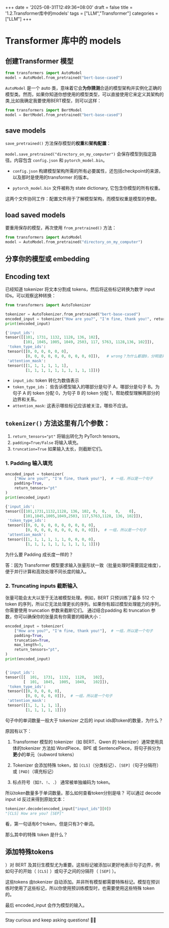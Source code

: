 +++
date = '2025-08-31T12:49:36+08:00'
draft = false
title = '1.2.Transformer库中的models'
tags = ["LLM","Transformer"]
categories = ["LLM"]
+++


# Transformer 库中的 models
## 创建Transformer 模型

~~~py
from transformers import AutoModel
model = AutoModel.from_pretrained("bert-base-cased")
~~~

`AutoModel` 是一个 auto 类，意味着它会**为你猜测**合适的模型架构并实例化正确的模型类。然而，如果你知道你想使用的模型类型，可以直接使用它来定义其架构的类,比如我确定我要使用BERT模型，则可以这样：

~~~py
from transformers import BertModel
model = BertModel.from_pretrained("bert-base-cased")
~~~

## save models

`save_pretrained()` 方法保存模型的**权重**和**架构配置**：

`model.save_pretrained("directory_on_my_computer")` 会保存模型到指定路径。内容包含 `config.json` 和 `pytorch_model.bin`。

- `config.json` 构建模型架构所需的所有必要属性，还包括checkpoint的来源，以及那时是使用的transformer 的版本。

- `pytorch_model.bin` 文件被称为 state dictionary, 它包含你模型的所有权重。

这两个文件协同工作：配置文件用于了解模型架构，而模型权重是模型的参数。


## load saved models

要重用保存的模型，再次使用 `from_pretrained()` 方法：

~~~py
from transformers import AutoModel
model = AutoModel.from_pretrained("directory_on_my_computer")
~~~


## 分享你的模型或 embedding
## Encoding text

已经知道 tokenizer 将文本分割成 tokens，然后将这些标记转换为数字 input IDs。可以观察这种转换：

~~~py
from transformers import AutoTokenizer

tokenizer = AutoTokenizer.from_pretrained("bert-base-cased")
encoded_input = tokenizer("How are you?", "I'm fine, thank you!", return_tensors="pt")
print(encoded_input)

{'input_ids': 
tensor([[101, 1731, 1132, 1128, 136, 102], 
        [101, 1045, 1005, 1049, 2503, 117, 5763, 1128,136, 102]]), 
 'token_type_ids': 
 tensor([[0, 0, 0, 0, 0, 0], 
         [0, 0, 0, 0, 0, 0, 0, 0, 0, 0]]),   # wrong？为什么都是0，分明是两个batch？
 'attention_mask': 
 tensor([[1, 1, 1, 1, 1, 1], 
         [1, 1, 1, 1, 1, 1, 1, 1, 1, 1]])}
~~~


- `input_ids`: token 转化为数值表示
- `token_type_ids`： 些告诉模型输入的哪部分是句子 A，哪部分是句子 B。为句子 A 的 token 分配 0，为句子 B 的 token 分配 1，帮助模型理解两部分的边界和关系。
- `attention_mask`: 这表示哪些标记应该被关注，哪些不应该。

## `tokenizer()` 方法这里有几个参数：

1. `return_tensors="pt"` 将输出转化为 PyTorch tensors。
2. `padding=True/False` 将输入填充。
3. `truncation=True` 如果输入太长，则截断它们。

### 1. Padding 输入填充

~~~py
encoded_input = tokenizer(
    ["How are you?", "I'm fine, thank you!"],  # 一组，所以是一个句子
    padding=True, 
    return_tensors="pt"
)
print(encoded_input)

{'input_ids': 
tensor([[101,1731,1132,1128, 136, 102, 0,  0,    0,    0],
        [101,1045,1005,1049,2503, 117,5763,1128, 136, 102]]), 
 'token_type_ids': 
 tensor([[0, 0, 0, 0, 0, 0, 0, 0, 0, 0],  
         [0, 0, 0, 0, 0, 0, 0, 0, 0, 0]]),  # 一组，所以是一个句子
 'attention_mask': 
 tensor([[1, 1, 1, 1, 1, 1, 0, 0, 0, 0],
         [1, 1, 1, 1, 1, 1, 1, 1, 1, 1]])}
~~~

为什么要 Padding 成长度一样的？

答：因为 Transformer 模型要求输入张量形状一致（批量处理时需要固定维度），便于并行计算和高效处理不同长度的输入。


### 2. Truncating inputs 截断输入

张量可能会太大以至于无法被模型处理。例如，BERT 只预训练了最多 512 个 token 的序列，所以它无法处理更长的序列。如果你有超过模型处理能力的序列，你需要使用 truncation 参数来截断它们。 通过结合padding 和 truncation 参数，你可以确保你的张量具有你需要的精确大小：

~~~py
encoded_input = tokenizer(
    ["How are you?", "I'm fine, thank you!"],  # 一组，所以是一个句子
    padding=True,
    truncation=True,
    max_length=5,
    return_tensors="pt",
)
print(encoded_input)


{'input_ids': 
tensor([[  101,  1731,  1132,  1128,   102],
        [  101,  1045,  1005,  1049,   102]]), 
 'token_type_ids': 
 tensor([[0, 0, 0, 0, 0],
         [0, 0, 0, 0, 0]]),  # 一组，所以是一个句子
 'attention_mask': 
 tensor([[1, 1, 1, 1, 1],
         [1, 1, 1, 1, 1]])}
~~~

句子中的单词数量一般大于 tokenizer 之后的 input ids即token的数量，为什么？

原因有以下：

1. Transformer 模型的 tokenizer（如 BERT、Qwen 的 tokenizer）通常使用具体的tokenizer 方法如 WordPiece、BPE 或 SentencePiece，将句子拆分为**更小**的单元（subword tokens）

2. Tokenizer 会添加特殊 token，如 `[CLS]`（分类标记）、`[SEP]`（句子分隔符）或 `[PAD]`（填充标记）

3. 标点符号（如`?`、`!`、`.`） 通常被单独编码为 token。

所以token数量多于单词数量。那么如何查看token分别是啥？ 可以通过 decode input id 反过来得到原始文本：

~~~py
tokenizer.decode(encoded_input["input_ids"][0])
"[CLS] How are you? [SEP]"
~~~

看，第一句话有6个token，但是只有3个单词。

那么其中的特殊 token 是什么？

## 添加特殊tokens

）对 BERT 及其衍生模型尤为重要。这些标记被添加以更好地表示句子边界，例如句子的开始（ `[CLS]` ）或句子之间的分隔符（ `[SEP]` ）。

这些tokens 由tokenizer 自动添加。并非所有模型都需要特殊标记。模型在预训练时使用了这些标记，所以你使用预训练模型时，也需要使用这些特殊 token 的。


最后  encoded_input 会作为模型的输入。


---

Stay curious and keep asking questions! 🧠✨
